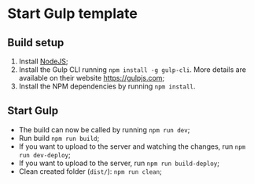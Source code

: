 # **Start Gulp template**
## Build setup
1. Install [NodeJS](https://nodejs.org/en/);
2. Install the Gulp CLI running `npm install -g gulp-cli`. More details are available on their website https://gulpjs.com;
3. Install the NPM dependencies by running `npm install`.
## Start Gulp
* The build can now be called by running `npm run dev`;
* Run build `npm run build`;
* If you want to upload to the server and watching the changes, run `npm run dev-deploy`;
* If you want to upload to the server, run `npm run build-deploy`;
* Clean created folder (`dist/`): `npm run clean`;